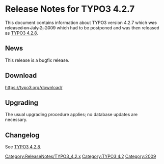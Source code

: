 Release Notes for TYPO3 4.2.7
=============================

This document contains information about TYPO3 version 4.2.7 which ~~was
released on July 2, 2009~~ which had to be postponed and was then
released as [TYPO3 4.2.8](TYPO3_4.2.8 "wikilink").

News
----

This release is a bugfix release.

Download
--------

<https://typo3.org/download/>

Upgrading
---------

The usual upgrading procedure applies; no database updates are
necessary.

Changelog
---------

See [TYPO3 4.2.8](TYPO3_4.2.8 "wikilink").

<Category:ReleaseNotes/TYPO3_4.2.x> [Category:TYPO3
4.2](Category:TYPO3_4.2 "wikilink") <Category:2009>
